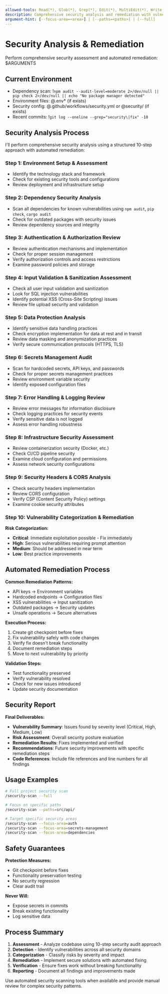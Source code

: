 ```yaml
---
allowed-tools: Read(*), Glob(*), Grep(*), Edit(*), MultiEdit(*), Write(*), Bash(*), WebSearch(*), WebFetch(*)
description: Comprehensive security analysis and remediation with vulnerability detection and automated fixing
argument-hint: [--focus-area=<area>] | [--paths=<paths>] | [--full]
---
```


# Security Analysis & Remediation

Perform comprehensive security assessment and automated remediation: $ARGUMENTS

## Current Environment

- Dependency scan: !`npm audit --audit-level=moderate 2>/dev/null || pip check 2>/dev/null || echo "No package manager detected"`
- Environment files: @.env\* (if exists)
- Security config: @.github/workflows/security.yml or @security/ (if exists)
- Recent commits: !`git log --oneline --grep="security\|fix" -10`

## Security Analysis Process

I'll perform comprehensive security analysis using a structured 10-step approach with automated remediation:

### Step 1: Environment Setup & Assessment

- Identify the technology stack and framework
- Check for existing security tools and configurations
- Review deployment and infrastructure setup

### Step 2: Dependency Security Analysis

- Scan all dependencies for known vulnerabilities using `npm audit`, `pip check`, `cargo audit`
- Check for outdated packages with security issues
- Review dependency sources and integrity

### Step 3: Authentication & Authorization Review

- Review authentication mechanisms and implementation
- Check for proper session management
- Verify authorization controls and access restrictions
- Examine password policies and storage

### Step 4: Input Validation & Sanitization Assessment

- Check all user input validation and sanitization
- Look for SQL injection vulnerabilities
- Identify potential XSS (Cross-Site Scripting) issues
- Review file upload security and validation

### Step 5: Data Protection Analysis

- Identify sensitive data handling practices
- Check encryption implementation for data at rest and in transit
- Review data masking and anonymization practices
- Verify secure communication protocols (HTTPS, TLS)

### Step 6: Secrets Management Audit

- Scan for hardcoded secrets, API keys, and passwords
- Check for proper secrets management practices
- Review environment variable security
- Identify exposed configuration files

### Step 7: Error Handling & Logging Review

- Review error messages for information disclosure
- Check logging practices for security events
- Verify sensitive data is not logged
- Assess error handling robustness

### Step 8: Infrastructure Security Assessment

- Review containerization security (Docker, etc.)
- Check CI/CD pipeline security
- Examine cloud configuration and permissions
- Assess network security configurations

### Step 9: Security Headers & CORS Analysis

- Check security headers implementation
- Review CORS configuration
- Verify CSP (Content Security Policy) settings
- Examine cookie security attributes

### Step 10: Vulnerability Categorization & Remediation

**Risk Categorization:**

- **Critical**: Immediate exploitation possible - Fix immediately
- **High**: Serious vulnerabilities requiring prompt attention
- **Medium**: Should be addressed in near term
- **Low**: Best practice improvements

## Automated Remediation Process

**Common Remediation Patterns:**

- API keys → Environment variables
- Hardcoded endpoints → Configuration files
- XSS vulnerabilities → Input sanitization
- Outdated packages → Security updates
- Unsafe operations → Secure alternatives

**Execution Process:**

1. Create git checkpoint before fixes
2. Fix vulnerability safely with code changes
3. Verify fix doesn't break functionality
4. Document remediation steps
5. Move to next vulnerability by priority

**Validation Steps:**

- Test functionality preserved
- Verify vulnerability resolved
- Check for new issues introduced
- Update security documentation

## Security Report

**Final Deliverables:**

- **Vulnerability Summary**: Issues found by severity level (Critical, High, Medium, Low)
- **Risk Assessment**: Overall security posture evaluation
- **Remediation Results**: Fixes implemented and verified
- **Recommendations**: Future security improvements with specific remediation steps
- **Code References**: Include file references and line numbers for all findings

## Usage Examples

```bash
# Full project security scan
/security-scan --full

# Focus on specific paths
/security-scan --paths=src/api/

# Target specific security areas
/security-scan --focus-area=auth
/security-scan --focus-area=secrets-management
/security-scan --focus-area=dependencies
```

## Safety Guarantees

**Protection Measures:**

- Git checkpoint before fixes
- Functionality preservation testing
- No security regression
- Clear audit trail

**Never Will:**

- Expose secrets in commits
- Break existing functionality
- Log sensitive data

## Process Summary

1. **Assessment** - Analyze codebase using 10-step security audit approach
2. **Detection** - Identify vulnerabilities across all security domains
3. **Categorization** - Classify risks by severity and impact
4. **Remediation** - Implement secure solutions with automated fixing
5. **Verification** - Ensure fixes work without breaking functionality
6. **Reporting** - Document all findings and improvements made

Use automated security scanning tools when available and provide manual review for complex security patterns.
